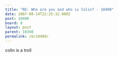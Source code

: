 ```yaml
---
title: "RE: Who are you and who is Colin? - 10400"
date: 2007-08-14T22:25:32.000Z
post: 10400
board: 8
layout: post
parent: 10398
permalink: /m/10400/
---
```

colin is a troll
